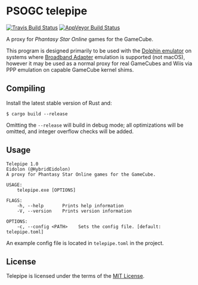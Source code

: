 # PSOGC telepipe

[![Travis Build Status]](https://travis-ci.org/BygoneWorlds/telepipe)
[![AppVeyor Build Status]](https://ci.appveyor.com/project/HybridEidolon/telepipe)

A proxy for _Phantasy Star Online_ games for the GameCube.

This program is designed primarily to be used with the [Dolphin emulator] on
systems where [Broadband Adapter] emulation is supported (not macOS), however
it may be used as a normal proxy for real GameCubes and Wiis via PPP emulation
on capable GameCube kernel shims.

## Compiling

Install the latest stable version of Rust and:

    $ cargo build --release

Omitting the `--release` will build in debug mode; all optimizations will be
omitted, and integer overflow checks will be added.

## Usage

    Telepipe 1.0
    Eidolon (@HybridEidolon)
    A proxy for Phantasy Star Online games for the GameCube.

    USAGE:
        telepipe.exe [OPTIONS]

    FLAGS:
        -h, --help       Prints help information
        -V, --version    Prints version information

    OPTIONS:
        -c, --config <PATH>    Sets the config file. [default: telepipe.toml]

An example config file is located in `telepipe.toml` in the project.

## License

Telepipe is licensed under the terms of the [MIT License].

[Dolphin emulator]: http://dolphin-emu.org/
[Broadband Adapter]: https://wiki.dolphin-emu.org/index.php?title=Broadband_Adapter
[MIT License]: http://spdx.org/licenses/MIT.html
[Travis Build Status]: https://travis-ci.org/BygoneWorlds/telepipe.svg?branch=master
[AppVeyor Build Status]: https://ci.appveyor.com/api/projects/status/github/BygoneWorlds/telepipe?svg=true&branch=master
